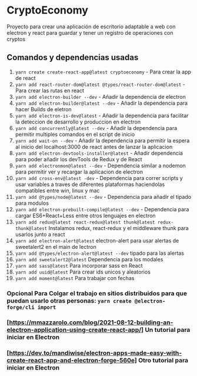 # CryptoEconomy

Proyecto para crear una aplicación de escritorio adaptable a web con electron y react para guardar y tener un registro de operaciones con cryptos

## Comandos y dependencias usadas

1. `yarn create create-react-app@latest cryptoeconomy` - Para crear la app de react
2. `yarn add react-router-dom@latest @types/react-router-dom@latest` - Para crear las rutas en react
3. `yarn add electron-builder --dev` - Añadir la dependencia de electron
4. `yarn add electron-builder@latest --dev` - Añadir la dependencia para hacer Builds de eletron
5. `yarn add electron-is-dev@latest` - Añadir la dependencia para facilitar la deteccion de desarrollo y produccion en electron
6. `yarn add concurrently@latest --dev` - Añadir la dependencia para permitir multiples comandos en el script de inicio
7. `yarn add wait-on --dev` - Añadir la dependencia para permitir la espera al inicio del localhost:3000 de react antes de lanzar la aplicacion
8. `yarn add electron-devtools-installer@latest` - Añadir dependencia para poder añadir los devTools de Redux y de React
9. `yarn add electronmon@latest --dev` - Dependencia similar a nodemon para permitir ver y recargar la aplicacion de electron
10. `yarn add cross-env@latest -dev` - Dependencia para correr scripts y usar variables a traves de diferentes plataformas haciendolas compatibles entre win, linux y mac
11. `yarn add @types/node@latest --dev` - Dependencia para añadir el tipado para modulos
12. `yarn add electron-prebuilt-compile@latest --dev` - Dependencia para cargar ES6+React+Less entre otros lenguajes en electron
13. `yarn add redux@latest react-redux@latest thunk@latest redux-thunk@latest` Instalamos redux, react-redux y el middleware thunk para usarlos junto a react
14. `yarn add electron-alert@latest` electron-alert para usar alertas de sweetalert2 en el main de lectron
15. `yarn add @types/electron-alert@latest --dev` tipado para las alertas
16. `yarn add sweetalert2@latest` Dependencia para los modales
17. `yarn add sass@latest` Para incorporar sass en React
18. `yarn add uuid@latest` Para crear ids unicos y aleatorios
19. `yarn add moment@latest` Para trabajar con fechas

### Opcional Para Colgar el trabajo en sitios distribuidos para que puedan usarlo otras personas: `yarn create @electron-forge/cli import`

### [https://mmazzarolo.com/blog/2021-08-12-building-an-electron-application-using-create-react-app/] Un tutorial para iniciar en Electron

### [https://dev.to/mandiwise/electron-apps-made-easy-with-create-react-app-and-electron-forge-560e] Otro tutorial para iniciar en Electron
